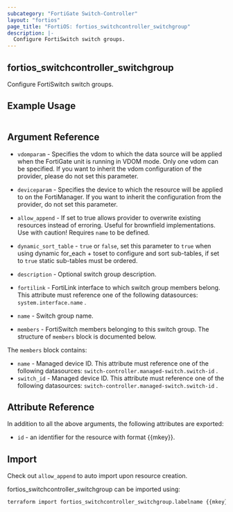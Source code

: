 ```yaml
---
subcategory: "FortiGate Switch-Controller"
layout: "fortios"
page_title: "FortiOS: fortios_switchcontroller_switchgroup"
description: |-
  Configure FortiSwitch switch groups.
---
```


## fortios_switchcontroller_switchgroup
Configure FortiSwitch switch groups.

## Example Usage

```hcl

```

## Argument Reference
* `vdomparam` - Specifies the vdom to which the data source will be applied when the FortiGate unit is running in VDOM mode. Only one vdom can be specified. If you want to inherit the vdom configuration of the provider, please do not set this parameter.
* `deviceparam` - Specifies the device to which the resource will be applied to on the FortiManager. If you want to inherit the configuration from the provider, do not set this parameter.
* `allow_append` - If set to true allows provider to overwrite existing resources instead of erroring. Useful for brownfield implementations. Use with caution! Requires `name` to be defined.
* `dynamic_sort_table` - `true` or `false`, set this parameter to `true` when using dynamic for_each + toset to configure and sort sub-tables, if set to `true` static sub-tables must be ordered.

* `description` - Optional switch group description.
* `fortilink` - FortiLink interface to which switch group members belong. This attribute must reference one of the following datasources: `system.interface.name` .
* `name` - Switch group name.
* `members` - FortiSwitch members belonging to this switch group. The structure of `members` block is documented below.

The `members` block contains:

* `name` - Managed device ID. This attribute must reference one of the following datasources: `switch-controller.managed-switch.switch-id` .
* `switch_id` - Managed device ID. This attribute must reference one of the following datasources: `switch-controller.managed-switch.switch-id` .

## Attribute Reference

In addition to all the above arguments, the following attributes are exported:
* `id` - an identifier for the resource with format {{mkey}}.

## Import

Check out `allow_append` to auto import upon resource creation.

fortios_switchcontroller_switchgroup can be imported using:
```sh
terraform import fortios_switchcontroller_switchgroup.labelname {{mkey}}
```
